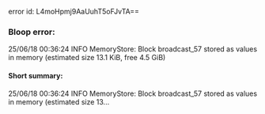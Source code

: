 error id: L4moHpmj9AaUuhT5oFJvTA==
### Bloop error:

25/06/18 00:36:24 INFO MemoryStore: Block broadcast_57 stored as values in memory (estimated size 13.1 KiB, free 4.5 GiB)
#### Short summary: 

25/06/18 00:36:24 INFO MemoryStore: Block broadcast_57 stored as values in memory (estimated size 13...